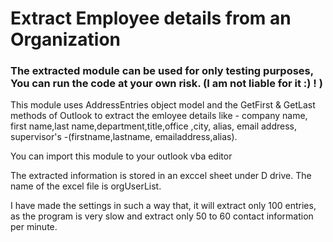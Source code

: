 # Extract Employee details from an Organization

### The extracted module can be used for only testing purposes, You can run the code at your own risk. (I am not liable for it :) ! )

This module uses AddressEntries object model and the GetFirst & GetLast methods of Outlook to extract the emloyee details like - 
company name, first name,last name,department,title,office ,city, alias, email address, supervisor's -(firstname,lastname,
emailaddress,alias).

You can import this module to your outlook vba editor

The extracted information is stored in an exccel sheet under D drive. The name of the excel file is orgUserList.

I have made the settings in such a way that, it will extract only 100 entries, as the program is very slow and extract only 
50 to 60 contact information per minute. 



